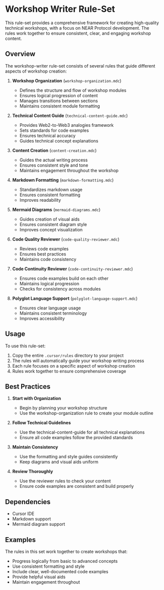 # Workshop Writer Rule-Set

This rule-set provides a comprehensive framework for creating high-quality technical workshops, with a focus on NEAR Protocol development. The rules work together to ensure consistent, clear, and engaging workshop content.

## Overview

The workshop-writer rule-set consists of several rules that guide different aspects of workshop creation:

1. **Workshop Organization** (`workshop-organization.mdc`)
   - Defines the structure and flow of workshop modules
   - Ensures logical progression of content
   - Manages transitions between sections
   - Maintains consistent module formatting

2. **Technical Content Guide** (`technical-content-guide.mdc`)
   - Provides Web2-to-Web3 analogies framework
   - Sets standards for code examples
   - Ensures technical accuracy
   - Guides technical concept explanations

3. **Content Creation** (`content-creation.mdc`)
   - Guides the actual writing process
   - Ensures consistent style and tone
   - Maintains engagement throughout the workshop

4. **Markdown Formatting** (`markdown-formatting.mdc`)
   - Standardizes markdown usage
   - Ensures consistent formatting
   - Improves readability

5. **Mermaid Diagrams** (`mermaid-diagrams.mdc`)
   - Guides creation of visual aids
   - Ensures consistent diagram style
   - Improves concept visualization

6. **Code Quality Reviewer** (`code-quality-reviewer.mdc`)
   - Reviews code examples
   - Ensures best practices
   - Maintains code consistency

7. **Code Continuity Reviewer** (`code-continuity-reviewer.mdc`)
   - Ensures code examples build on each other
   - Maintains logical progression
   - Checks for consistency across modules

8. **Polyglot Language Support** (`polyglot-language-support.mdc`)
   - Ensures clear language usage
   - Maintains consistent terminology
   - Improves accessibility

## Usage

To use this rule-set:

1. Copy the entire `.cursor/rules` directory to your project
2. The rules will automatically guide your workshop writing process
3. Each rule focuses on a specific aspect of workshop creation
4. Rules work together to ensure comprehensive coverage

## Best Practices

1. **Start with Organization**
   - Begin by planning your workshop structure
   - Use the workshop-organization rule to create your module outline

2. **Follow Technical Guidelines**
   - Use the technical-content-guide for all technical explanations
   - Ensure all code examples follow the provided standards

3. **Maintain Consistency**
   - Use the formatting and style guides consistently
   - Keep diagrams and visual aids uniform

4. **Review Thoroughly**
   - Use the reviewer rules to check your content
   - Ensure code examples are consistent and build properly

## Dependencies

- Cursor IDE
- Markdown support
- Mermaid diagram support

## Examples

The rules in this set work together to create workshops that:
- Progress logically from basic to advanced concepts
- Use consistent formatting and style
- Include clear, well-documented code examples
- Provide helpful visual aids
- Maintain engagement throughout 